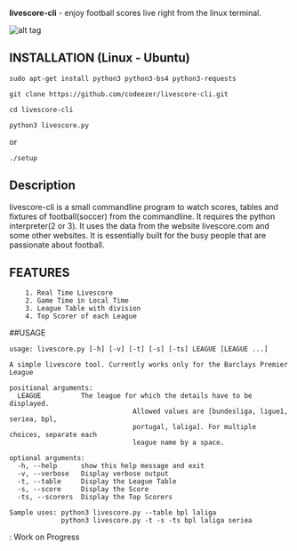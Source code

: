 <b>livescore-cli</b> - enjoy football scores live right from the linux terminal.

![alt tag](https://raw.githubusercontent.com/codeezer/livescore-cli/master/graphics/score.jpg)

    

## INSTALLATION (Linux - Ubuntu)


    sudo apt-get install python3 python3-bs4 python3-requests 
  
    git clone https://github.com/codeezer/livescore-cli.git
  
    cd livescore-cli
  
    python3 livescore.py


or

    ./setup

## Description

livescore-cli is a small commandline program to watch scores, tables and fixtures of football(soccer) from the commandline. It requires the python interpreter(2 or 3). It uses the data from the website livescore.com and some other websites. It is essentially built for the busy people that are passionate about football.

## FEATURES

        1. Real Time Livescore
        2. Game Time in Local Time 
        3. League Table with division
        4. Top Scorer of each League

##USAGE

    usage: livescore.py [-h] [-v] [-t] [-s] [-ts] LEAGUE [LEAGUE ...]
    
    A simple livescore tool. Currently works only for the Barclays Premier League
    
    positional arguments:
      LEAGUE          The league for which the details have to be displayed.
                                   Allowed values are [bundesliga, ligue1, seriea, bpl,
                                   portugal, laliga]. For multiple choices, separate each
                                   league name by a space.

    optional arguments:
      -h, --help      show this help message and exit
      -v, --verbose   Display verbose output
      -t, --table     Display the League Table
      -s, --score     Display the Score
      -ts, --scorers  Display the Top Scorers
    
    Sample uses: python3 livescore.py --table bpl laliga
                 python3 livescore.py -t -s -ts bpl laliga seriea







: Work on Progress 

